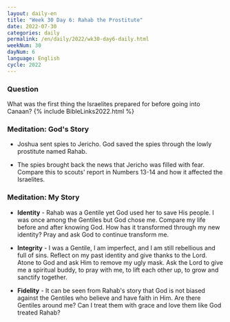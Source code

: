 ```yaml
---
layout: daily-en
title: "Week 30 Day 6: Rahab the Prostitute"
date: 2022-07-30
categories: daily
permalink: /en/daily/2022/wk30-day6-daily.html
weekNum: 30
dayNum: 6
language: English
cycle: 2022
---
```


### Question     
What was the first thing the Israelites prepared for before going into Canaan?
{% include BibleLinks2022.html %} 

### Meditation: God's Story   
+ Joshua sent spies to Jericho. God saved the spies through the lowly prostitute named Rahab. 

+ The spies brought back the news that Jericho was filled with fear. Compare this to scouts' report in Numbers 13-14 and how it affected the Israelites. 

### Meditation: My Story   
+ **Identity** - Rahab was a Gentile yet God used her to save His people. I was once among the Gentiles but God chose me. Compare my life before and after knowing God. How has it transformed through my new identity? Pray and ask God to continue transform me. 

+ **Integrity** - I was a Gentile, I am imperfect, and I am still rebellious and full of sins. Reflect on my past identity and give thanks to the Lord. Atone to God and ask Him to remove my ugly mask. Ask the Lord to give me a spiritual buddy, to pray with me, to lift each other up, to grow and sanctify together. 

+ **Fidelity** - It can be seen from Rahab's story that God is not biased against the Gentiles who believe and have faith in Him. Are there Gentiles around me? Can I treat them with grace and love them like God treated Rahab? 
